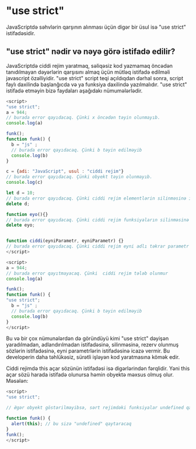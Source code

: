 # "use strict"

JavaScriptdə səhvlərin qarşının alınması üçün digər bir üsul isə "use strict" istifadəsidir.

## "use strict" nədir və nəyə görə istifadə edilir?

JavaScriptdə ciddi rejim yaratmaq, səliqəsiz kod yazmamaq öncədən tanıdılmayan dəyərlərin qarşısını almaq üçün mütləq istifadə edilməli javascript özəlliyidir. "use strict" script teqi açıldıqdan dərhal sonra, script faylı daxilində başlanğıcda və ya funksiya daxilində yazılmalıdır. "use strict" istifadə etməyin bizə faydaları aşağıdakı nümumələrlədir.

```js
<script>
"use strict";
a = 944;
// burada error qayıdacaq. Çünki x öncədən təyin olunmayıb. 
console.log(a)

funk();
function funk() {
  b = "js" ;
  // burada error qayıdacaq. Çünki b təyin edilməyib
  console.log(b)
}

c = {adi: "JavaScript", usul : "ciddi rejim"} 
// burada error qayıdacaq. Çünki obyekt təyin olunmayıb. 
console.log(c) 

let d = 10;
// burada error qayıdacaq. Çünki ciddi rejim elementlərin silinməsinə icazə vermir
delete d;

function eyo(){} 
// burada error qayıdacaq. Çünki ciddi rejim funksiyaların silinməsinə icazə vermir
delete eyo;


function ciddi(eyniParametr, eyniParametr) {} 
// burada error qayıdacaq. Çünki ciddi rejim eyni adlı təkrar parametr istifadəsinə icazə vermir.
</script>
```

```js
<script>
a = 944;
// burada error qayıtmayacaq. Çünki  ciddi rejim tələb olunmur
console.log(a)

funk();
function funk() {
"use strict";
  b = "js" ;
  // burada error qayıdacaq. Çünki b təyin edilməyib
  console.log(b)
} 
</script>
```

Bu və bir çox nümunələrdən də göründüyü kimi "use strict" dəyişən yaradılmadan, adlandırılmadan istifadəsinə, silinməsinə, rezerv olunmuş sözlərin istifadəsinə, eyni parametrlərin istifadəsinə icazə vermir. Bu developerin daha təhlükəsiz, sürətli işləyən kod yaratmasına kömək edir.

Ciddi rejimdə this açar sözünün istifadəsi isə digərlərindən fərqlidir. Yəni this açar sözü harada istifadə olunursa həmin obyektə məxsus olmuş olur. Məsələn:

```js
<script>
"use strict";

// Əgər obyekt göstərilməyibsə, sərt rejimdəki funksiyalar undefined qayıdacaq və normal rejimdəki funksiyalar qlobal obyekti (window u ) qaytaracaq: 

function funk() {
  alert(this); // bu sizə "undefined" qaytaracaq
}
funk();
</script>
```
